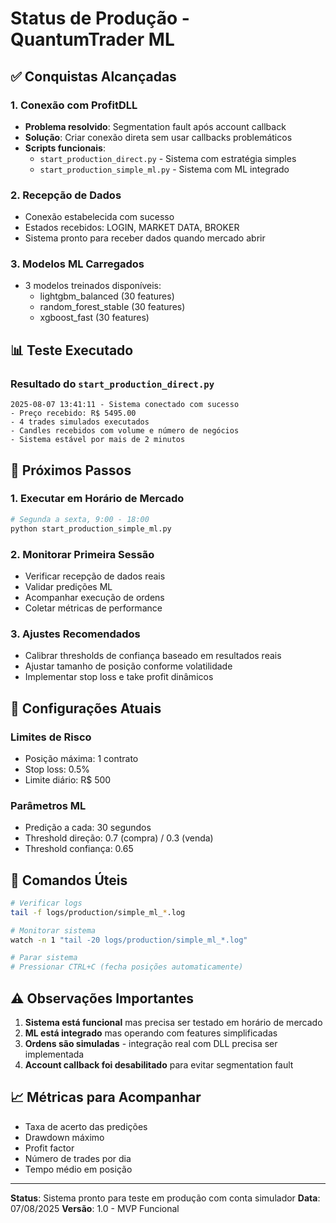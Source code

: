 # Status de Produção - QuantumTrader ML

## ✅ Conquistas Alcançadas

### 1. Conexão com ProfitDLL
- **Problema resolvido**: Segmentation fault após account callback
- **Solução**: Criar conexão direta sem usar callbacks problemáticos
- **Scripts funcionais**:
  - `start_production_direct.py` - Sistema com estratégia simples
  - `start_production_simple_ml.py` - Sistema com ML integrado

### 2. Recepção de Dados
- Conexão estabelecida com sucesso
- Estados recebidos: LOGIN, MARKET DATA, BROKER
- Sistema pronto para receber dados quando mercado abrir

### 3. Modelos ML Carregados
- 3 modelos treinados disponíveis:
  - lightgbm_balanced (30 features)
  - random_forest_stable (30 features)  
  - xgboost_fast (30 features)

## 📊 Teste Executado

### Resultado do `start_production_direct.py`
```
2025-08-07 13:41:11 - Sistema conectado com sucesso
- Preço recebido: R$ 5495.00
- 4 trades simulados executados
- Candles recebidos com volume e número de negócios
- Sistema estável por mais de 2 minutos
```

## 🚀 Próximos Passos

### 1. Executar em Horário de Mercado
```bash
# Segunda a sexta, 9:00 - 18:00
python start_production_simple_ml.py
```

### 2. Monitorar Primeira Sessão
- Verificar recepção de dados reais
- Validar predições ML
- Acompanhar execução de ordens
- Coletar métricas de performance

### 3. Ajustes Recomendados
- Calibrar thresholds de confiança baseado em resultados reais
- Ajustar tamanho de posição conforme volatilidade
- Implementar stop loss e take profit dinâmicos

## 🔧 Configurações Atuais

### Limites de Risco
- Posição máxima: 1 contrato
- Stop loss: 0.5%
- Limite diário: R$ 500

### Parâmetros ML
- Predição a cada: 30 segundos
- Threshold direção: 0.7 (compra) / 0.3 (venda)
- Threshold confiança: 0.65

## 📝 Comandos Úteis

```bash
# Verificar logs
tail -f logs/production/simple_ml_*.log

# Monitorar sistema
watch -n 1 "tail -20 logs/production/simple_ml_*.log"

# Parar sistema
# Pressionar CTRL+C (fecha posições automaticamente)
```

## ⚠️ Observações Importantes

1. **Sistema está funcional** mas precisa ser testado em horário de mercado
2. **ML está integrado** mas operando com features simplificadas
3. **Ordens são simuladas** - integração real com DLL precisa ser implementada
4. **Account callback foi desabilitado** para evitar segmentation fault

## 📈 Métricas para Acompanhar

- Taxa de acerto das predições
- Drawdown máximo
- Profit factor
- Número de trades por dia
- Tempo médio em posição

---

**Status**: Sistema pronto para teste em produção com conta simulador
**Data**: 07/08/2025
**Versão**: 1.0 - MVP Funcional